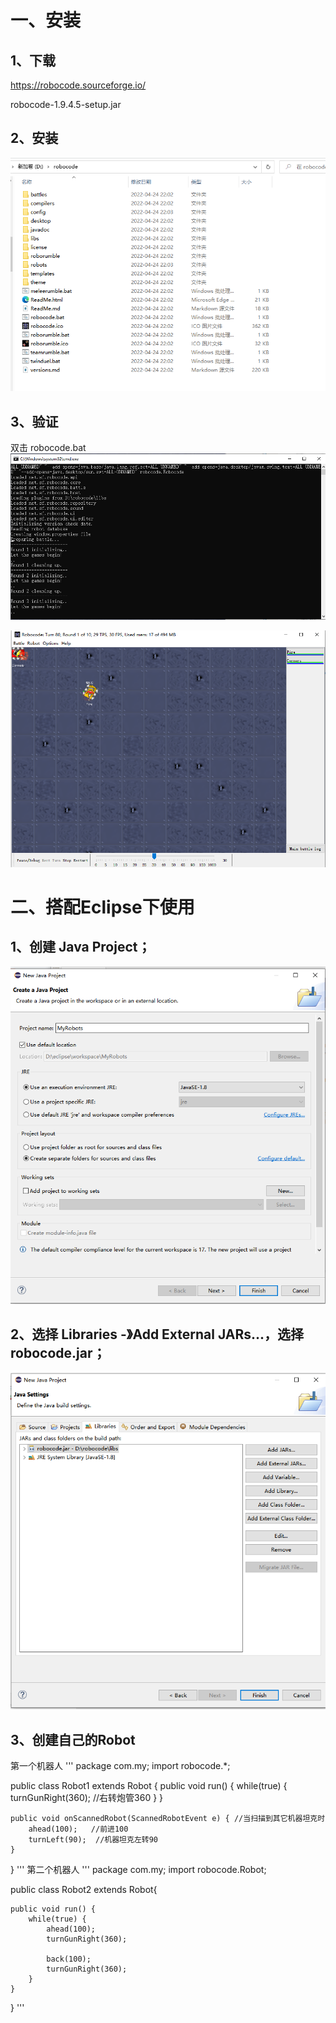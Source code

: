 # 一、安装

## 1、下载

https://robocode.sourceforge.io/

robocode-1.9.4.5-setup.jar


## 2、安装

![](../robocode教程/图片1.png)

## 3、验证
双击 robocode.bat
![](../robocode教程/图片2.png)


![](../robocode教程/图片3.png)


# 二、搭配Eclipse下使用

## 1、创建 Java Project；
![](../robocode教程/图片4.png)

## 2、选择 Libraries -》Add External JARs...，选择 robocode.jar；
![](../robocode教程/图片5.png)

## 3、创建自己的Robot
第一个机器人
'''
package com.my;
import robocode.*; 

public class Robot1 extends Robot
{
    public void run() { 
    while(true) {
        turnGunRight(360); //右转炮管360
        }
    }
    
    public void onScannedRobot(ScannedRobotEvent e) { //当扫描到其它机器坦克时
        ahead(100);   //前进100
        turnLeft(90);  //机器坦克左转90
    }
}
'''
第二个机器人
'''
package com.my;
import robocode.Robot;

public class Robot2 extends Robot{

	public void run() {
		while(true) {
			ahead(100);
			turnGunRight(360);
			
			back(100);
			turnGunRight(360);
		}
	}
}
'''
